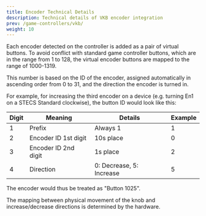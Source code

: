 ```yaml
---
title: Encoder Technical Details
description: Technical details of VKB encoder integration
prev: /game-controllers/vkb/
weight: 10
---
```

Each encoder detected on the controller is added as a pair of virtual buttons. To avoid conflict with standard game controller buttons, which are in the range from 1 to 128, the virtual encoder buttons are mapped to the range of 1000-1319.

This number is based on the ID of the encoder, assigned automatically in ascending order from 0 to 31, and the direction the encoder is turned in.

For example, for increasing the third encoder on a device (e.g. turning En1 on a STECS Standard clockwise), the button ID would look like this:

| Digit | Meaning              | Details                  | Example |
| ----- | -------------------- | ------------------------ | ------- |
| 1     | Prefix               | Always 1                 | 1       |
| 2     | Encoder ID 1st digit | 10s place                | 0       |
| 3     | Encoder ID 2nd digit | 1s place                 | 2       |
| 4     | Direction            | 0: Decrease, 5: Increase | 5       |

The encoder would thus be treated as "Button 1025".

The mapping between physical movement of the knob and increase/decrease directions is determined by the hardware.
